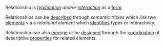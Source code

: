 Relationship is *[typification](https://github.com/gcassel/Modular-Organization-Terminology/blob/master/terms/type.md) and/or [interaction](https://github.com/gcassel/Modular-Organization-Terminology/blob/master/terms/interaction.md)* as a [form](https://github.com/gcassel/Modular-Organization-Terminology/blob/master/terms/form.md).

Relationships can be [described](https://github.com/gcassel/Modular-Organization-Terminology/blob/master/terms/description.md) through *semantic triples* which *link* two [elements](https://github.com/gcassel/Modular-Organization-Terminology/blob/master/terms/element.md) via a *relational element* which [identifies](https://github.com/gcassel/Modular-Organization-Terminology/edit/master/terms/identify.md) types or interactivity.

Relationship can also [emerge](https://github.com/gcassel/Modular-Organization-Terminology/edit/master/terms/emerge.md) *or* be [designed](https://github.com/gcassel/Modular-Organization-Terminology/edit/master/terms/design.md) through the [coordination](https://github.com/gcassel/Modular-Organization-Terminology/blob/master/terms/coordination.md) of descriptive [properties](https://github.com/gcassel/Modular-Organization-Terminology/blob/master/terms/property.md) for related elements.
